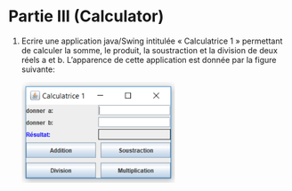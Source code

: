 # Partie III (Calculator)

1. Ecrire une application java/Swing intitulée « Calculatrice 1 » permettant de calculer la somme, le produit, la soustraction et la division de deux réels a et b. L’apparence de cette application est donnée par la figure suivante:

    ![java_gui3](../../images/partie3.png)